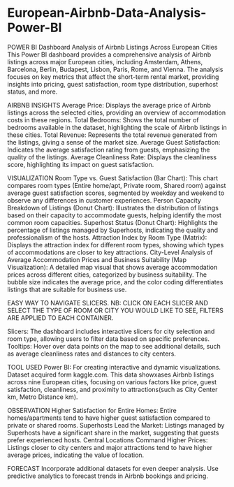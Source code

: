 # European-Airbnb-Data-Analysis-Power-BI
POWER BI Dashboard Analysis of Airbnb Listings Across European Cities
This Power BI dashboard provides a comprehensive analysis of Airbnb listings across major European cities, including Amsterdam, Athens, Barcelona, Berlin, Budapest, Lisbon, Paris, Rome, and Vienna. The analysis focuses on key metrics that affect the short-term rental market, providing insights into pricing, guest satisfaction, room type distribution, superhost status, and more.

AIRBNB INSIGHTS
Average Price: Displays the average price of Airbnb listings across the selected cities, providing an overview of accommodation costs in these regions.
Total Bedrooms: Shows the total number of bedrooms available in the dataset, highlighting the scale of Airbnb listings in these cities.
Total Revenue: Represents the total revenue generated from the listings, giving a sense of the market size.
Average Guest Satisfaction: Indicates the average satisfaction rating from guests, emphasizing the quality of the listings.
Average Cleanliness Rate: Displays the cleanliness score, highlighting its impact on guest satisfaction.

VISUALIZATION
Room Type vs. Guest Satisfaction (Bar Chart): This chart compares room types (Entire home/apt, Private room, Shared room) against average guest satisfaction scores, segmented by weekday and weekend to observe any differences in customer experiences.
Person Capacity Breakdown of Listings (Donut Chart): Illustrates the distribution of listings based on their capacity to accommodate guests, helping identify the most common room capacities.
Superhost Status (Donut Chart): Highlights the percentage of listings managed by Superhosts, indicating the quality and professionalism of the hosts.
Attraction Index by Room Type (Matrix): Displays the attraction index for different room types, showing which types of accommodations are closer to key attractions.
City-Level Analysis of Average Accommodation Prices and Business Suitability (Map Visualization): A detailed map visual that shows average accommodation prices across different cities, categorized by business suitability. The bubble size indicates the average price, and the color coding differentiates listings that are suitable for business use.

EASY WAY TO NAVIGATE SLICERS.
NB: CLICK ON EACH SLICER AND SELECT THE TYPE OF ROOM OR CITY YOU WOULD LIKE TO SEE, FILTERS ARE APPLIED TO EACH CONTAINER.

Slicers: The dashboard includes interactive slicers for city selection and room type, allowing users to filter data based on specific preferences.
Tooltips: Hover over data points on the map to see additional details, such as average cleanliness rates and distances to city centers.

TOOL USED
Power BI: For creating interactive and dynamic visualizations.
Dataset acquired form kaggle.com. This data showxases Airbnb listings across nine European cities, focusing on various factors like price, guest satisfaction, cleanliness, and proximity to attractions(such as City Center km, Metro Distance km).

OBSERVATION
Higher Satisfaction for Entire Homes: Entire homes/apartments tend to have higher guest satisfaction compared to private or shared rooms.
Superhosts Lead the Market: Listings managed by Superhosts have a significant share in the market, suggesting that guests prefer experienced hosts.
Central Locations Command Higher Prices: Listings closer to city centers and major attractions tend to have higher average prices, indicating the value of location.

FORECAST
Incorporate additional datasets for even deeper analysis.
Use predictive analytics to forecast trends in Airbnb bookings and pricing.
 
